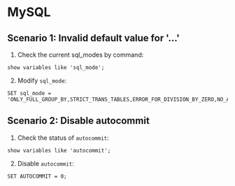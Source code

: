 # MySQL

## Scenario 1: Invalid default value for '...'

1. Check the current sql_modes by command:
```mysql
show variables like 'sql_mode'; 
```
2. Modify `sql_mode`:
```mysql
SET sql_mode = 'ONLY_FULL_GROUP_BY,STRICT_TRANS_TABLES,ERROR_FOR_DIVISION_BY_ZERO,NO_AUTO_CREATE_USER,NO_ENGINE_SUBSTITUTION';
```

## Scenario 2: Disable autocommit

1. Check the status of `autocommit`:
```mysql
show variables like 'autocommit';
```
2. Disable `autocommit`:
```mysql
SET AUTOCOMMIT = 0;
```